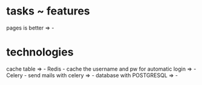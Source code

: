 
# tasks ~ features
pages is better => -

# technologies
cache table => -
Redis - cache the username and pw for automatic login => - 
Celery - send mails with celery => - 
database with POSTGRESQL => -

